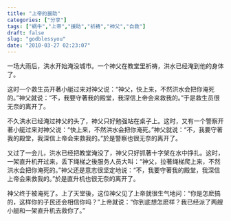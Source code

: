 ```yaml
---
title: "上帝的援助"
categories: ["分享"]
tags: ["蜗牛","上帝","援助","祈祷","神父","自救"]
draft: false
slug: "godblessyou"
date: "2010-03-27 02:23:07"
---
```


<p>一场大雨后，洪水开始淹没城市。一个神父在教堂里祈祷，洪水已经淹到他的身体了。</p>
<p>这时一个救生员开著小艇过来对神父说：&ldquo;神父，快上来，不然洪水会把你淹死的。&rdquo;神父就说：&ldquo;不，我要守著我的殿堂，我深信上帝会来救我的。&rdquo;于是救生员很无奈的离开了。</p>
<p>不久洪水已经淹过神父的头了，神父只好勉强站在桌子上。这时，又有一个警察开著小艇过来对神父说：&ldquo;快上来，不然洪水会把你淹死。&rdquo;神父就说：&ldquo;不，我要守著我的殿堂，我深信上帝会来救我的。&rdquo;於是警察也很无奈的离开了。</p>
<p>又过了一会儿，洪水已经把教堂淹没了，神父只好抓著十字架在水中挣扎。这时，一架直升机开过来，丢下绳梯之後服务人员大叫：&ldquo;神父，拉著绳梯爬上来，不然洪水会把你淹死的。&rdquo;神父还是意志很坚定地说：&ldquo;不，我要守著我的殿堂，我深信上帝会来救我的。&rdquo;於是直升机也很无奈的离开了。</p>
<p>神父终于被淹死了。上了天堂後，这位神父见了上帝就很生气地问：&ldquo;你是怎麽搞的，这样你的子民还会相信你吗？&rdquo;上帝就说：&ldquo;你到底想怎麽样？我已经派了两艘小艇和一架直升机去救你了。&rdquo; <br>
    &nbsp;</p>
